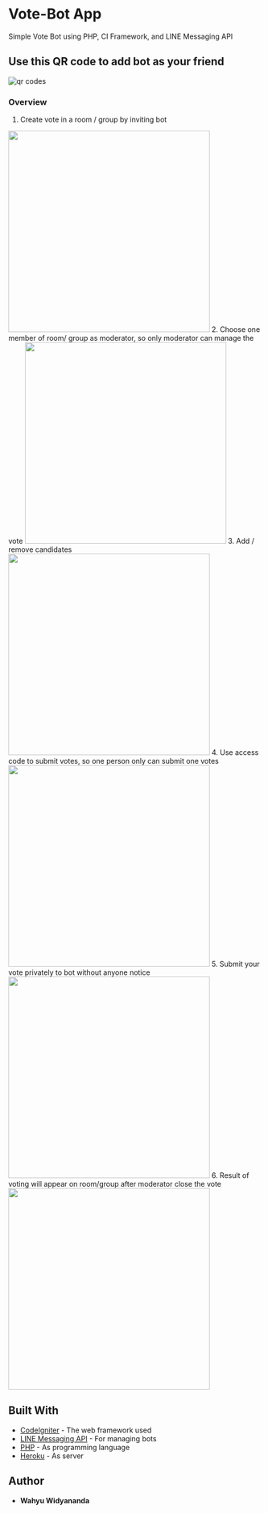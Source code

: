# Vote-Bot App
Simple Vote Bot using PHP, CI Framework, and LINE Messaging API

## Use this QR code to add bot  as your friend
![qr codes](http://res.cloudinary.com/duniacermin/image/upload/v1516186990/votebot_qrcode_qc7jg7.png)

### Overview
1. Create vote in a room / group by inviting bot
<img src="http://res.cloudinary.com/duniacermin/image/upload/v1516192118/Screenshot_2018-01-17-19-27-02_lvh41k.png" width="400">
2. Choose one member of room/ group as moderator, so only moderator can manage the vote
<img src="http://res.cloudinary.com/duniacermin/image/upload/v1516192349/Screenshot_2018-01-17-19-32-07_yepmpe.png" width="400">
3. Add / remove candidates
<img src="http://res.cloudinary.com/duniacermin/image/upload/v1516193882/Screenshot_2018-01-17-19-57-40_dnai0u.png" width="400">
4. Use access code to submit votes, so one person only can submit one votes
<img src="http://res.cloudinary.com/duniacermin/image/upload/v1516193882/Screenshot_2018-01-17-19-57-40_dnai0u.png" width="400">
5. Submit your vote privately to bot without anyone notice
<img src="http://res.cloudinary.com/duniacermin/image/upload/v1516194381/Screenshot_2018-01-17-20-05-28_vimfhu.png" width="400"> 
6. Result of voting will appear on room/group after moderator close the vote
<img src="http://res.cloudinary.com/duniacermin/image/upload/v1516194406/Screenshot_2018-01-17-20-05-57_skpwm9.png" width="400">

## Built With

* [CodeIgniter](https://codeigniter.com/) - The web framework used
* [LINE Messaging API](https://developers.line.me) - For managing bots 
* [PHP](http://php.net/manual/en/intro-whatis.php) - As programming language
* [Heroku](https://www.heroku.com) - As server

## Author

* **Wahyu Widyananda**
